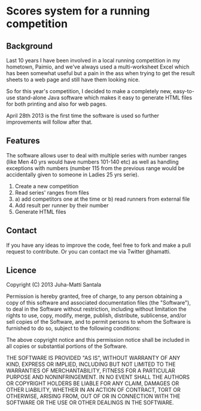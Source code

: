 <h1> Scores system for a running competition </h1>

<h2>Background</h2>

Last 10 years I have been involved in a local running competition in my hometown, Paimio, and we've always used a multi-worksheet Excel which has been somewhat useful but a pain in the ass when trying to get the result sheets to a web page and still have them looking nice.

So for this year's competition, I decided to make a completely new, easy-to-use stand-alone Java software which makes it easy to generate HTML files for both printing and also for web pages.

April 28th 2013 is the first time the software is used so further improvements will follow after that.

<h2>Features</h2>

The software allows user to deal with multiple series with number ranges (like Men 40 yrs would have numbers 101-140 etc) as well as handling exceptions with numbers (number 115 from the previous range would be accidentally given to someone in Ladies 25 yrs serie). 

<ol>
	<li> Create a new competition </li>
	<li> Read series' ranges from files </li>
	<li> a) add competitors one at the time or b) read runners from external file </li>
	<li> Add result per runner by their number </li>
	<li> Generate HTML files </li>
</ol>

<h2> Contact </h2>

If you have any ideas to improve the code, feel free to fork and make a pull request to contribute. Or you can contact me via Twitter @hamatti.

<h2> Licence </h2>

Copyright (C) 2013 Juha-Matti Santala

Permission is hereby granted, free of charge, to any person obtaining a copy of this software and associated documentation files (the "Software"), to deal in the Software without restriction, including without limitation the rights to use, copy, modify, merge, publish, distribute, sublicense, and/or sell copies of the Software, and to permit persons to whom the Software is furnished to do so, subject to the following conditions:

The above copyright notice and this permission notice shall be included in all copies or substantial portions of the Software.

THE SOFTWARE IS PROVIDED "AS IS", WITHOUT WARRANTY OF ANY KIND, EXPRESS OR IMPLIED, INCLUDING BUT NOT LIMITED TO THE WARRANTIES OF MERCHANTABILITY, FITNESS FOR A PARTICULAR PURPOSE AND NONINFRINGEMENT. IN NO EVENT SHALL THE AUTHORS OR COPYRIGHT HOLDERS BE LIABLE FOR ANY CLAIM, DAMAGES OR OTHER LIABILITY, WHETHER IN AN ACTION OF CONTRACT, TORT OR OTHERWISE, ARISING FROM, OUT OF OR IN CONNECTION WITH THE SOFTWARE OR THE USE OR OTHER DEALINGS IN THE SOFTWARE.